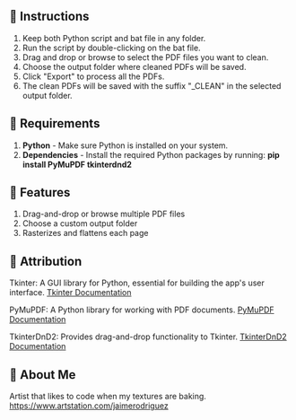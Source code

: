 ## 🚀 Instructions 

1. Keep both Python script and bat file in any folder.
2. Run the script by double-clicking on the bat file.
3. Drag and drop or browse to select the PDF files you want to clean.
4. Choose the output folder where cleaned PDFs will be saved.
5. Click "Export" to process all the PDFs. 
6. The clean PDFs will be saved with the suffix "_CLEAN" in the selected output folder.

## 🌟 Requirements

1. **Python** - Make sure Python is installed on your system.
2. **Dependencies** - Install the required Python packages by running: **pip install PyMuPDF tkinterdnd2**
   
## 🌟 Features

1. Drag-and-drop or browse multiple PDF files  
2. Choose a custom output folder  
3. Rasterizes and flattens each page  

## 🌟 Attribution
Tkinter: A GUI library for Python, essential for building the app's user interface. [Tkinter Documentation](https://docs.python.org/3/library/tkinter.html)

PyMuPDF: A Python library for working with PDF documents. [PyMuPDF Documentation](https://pymupdf.readthedocs.io/en/latest/document.html)

TkinterDnD2: Provides drag-and-drop functionality to Tkinter. [TkinterDnD2 Documentation](https://pypi.org/project/tkinterdnd2/)

## 🌟 About Me

Artist that likes to code when my textures are baking. https://www.artstation.com/jaimerodriguez 
